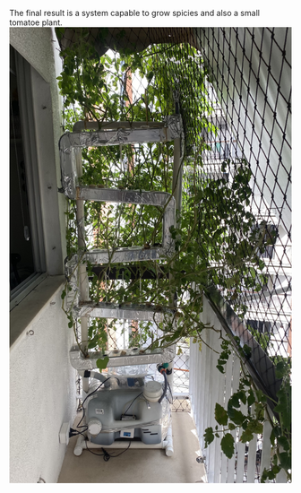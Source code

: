 The final result is a system capable to grow spicies and also a small tomatoe plant.
<br><img src=./Structure/Final-version.jpg><br>

